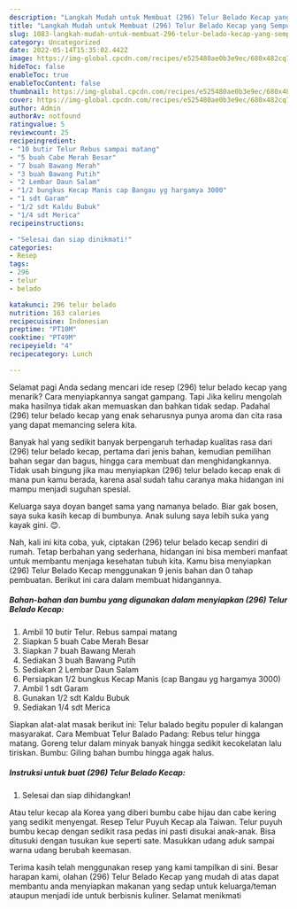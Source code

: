 ```yaml
---
description: "Langkah Mudah untuk Membuat (296) Telur Belado Kecap yang Sempurna, Buat Buka Puasa Bikin Ngiler"
title: "Langkah Mudah untuk Membuat (296) Telur Belado Kecap yang Sempurna, Buat Buka Puasa Bikin Ngiler"
slug: 1083-langkah-mudah-untuk-membuat-296-telur-belado-kecap-yang-sempurna-buat-buka-puasa-bikin-ngiler
category: Uncategorized
date: 2022-05-14T15:35:02.442Z
image: https://img-global.cpcdn.com/recipes/e525480ae0b3e9ec/680x482cq70/296-telur-belado-kecap-foto-resep-utama.jpg
hideToc: false
enableToc: true
enableTocContent: false
thumbnail: https://img-global.cpcdn.com/recipes/e525480ae0b3e9ec/680x482cq70/296-telur-belado-kecap-foto-resep-utama.jpg
cover: https://img-global.cpcdn.com/recipes/e525480ae0b3e9ec/680x482cq70/296-telur-belado-kecap-foto-resep-utama.jpg
author: Admin
authorAv: notfound
ratingvalue: 5
reviewcount: 25
recipeingredient:
- "10 butir Telur Rebus sampai matang"
- "5 buah Cabe Merah Besar"
- "7 buah Bawang Merah"
- "3 buah Bawang Putih"
- "2 Lembar Daun Salam"
- "1/2 bungkus Kecap Manis cap Bangau yg hargamya 3000"
- "1 sdt Garam"
- "1/2 sdt Kaldu Bubuk"
- "1/4 sdt Merica"
recipeinstructions:

- "Selesai dan siap dinikmati!"
categories:
- Resep
tags:
- 296
- telur
- belado

katakunci: 296 telur belado 
nutrition: 163 calories
recipecuisine: Indonesian
preptime: "PT10M"
cooktime: "PT49M"
recipeyield: "4"
recipecategory: Lunch

---
```



Selamat pagi Anda sedang mencari ide resep (296) telur belado kecap yang menarik? Cara menyiapkannya sangat gampang. Tapi Jika keliru mengolah maka hasilnya tidak akan memuaskan dan bahkan tidak sedap. Padahal (296) telur belado kecap yang enak seharusnya punya aroma dan cita rasa yang dapat memancing selera kita.


Banyak hal yang sedikit banyak berpengaruh terhadap kualitas rasa dari (296) telur belado kecap, pertama dari jenis bahan, kemudian pemilihan bahan segar dan bagus, hingga cara membuat dan menghidangkannya. Tidak usah bingung jika mau menyiapkan (296) telur belado kecap enak di mana pun kamu berada, karena asal sudah tahu caranya maka hidangan ini mampu menjadi suguhan spesial.

Keluarga saya doyan banget sama yang namanya belado. Biar gak bosen, saya suka kasih kecap di bumbunya. Anak sulung saya lebih suka yang kayak gini. 😊.


Nah, kali ini kita coba, yuk, ciptakan (296) telur belado kecap sendiri di rumah. Tetap berbahan yang sederhana, hidangan ini bisa memberi manfaat untuk membantu menjaga kesehatan tubuh kita. Kamu bisa menyiapkan (296) Telur Belado Kecap menggunakan 9 jenis bahan dan 0 tahap pembuatan. Berikut ini cara dalam membuat hidangannya.

<!--inarticleads1-->

##### Bahan-bahan dan bumbu yang digunakan dalam menyiapkan (296) Telur Belado Kecap:

1. Ambil 10 butir Telur. Rebus sampai matang
1. Siapkan 5 buah Cabe Merah Besar
1. Siapkan 7 buah Bawang Merah
1. Sediakan 3 buah Bawang Putih
1. Sediakan 2 Lembar Daun Salam
1. Persiapkan 1/2 bungkus Kecap Manis (cap Bangau yg hargamya 3000)
1. Ambil 1 sdt Garam
1. Gunakan 1/2 sdt Kaldu Bubuk
1. Sediakan 1/4 sdt Merica


Siapkan alat-alat masak berikut ini: Telur balado begitu populer di kalangan masyarakat. Cara Membuat Telur Balado Padang: Rebus telur hingga matang. Goreng telur dalam minyak banyak hingga sedikit kecokelatan lalu tiriskan. Bumbu: Giling bahan bumbu hingga agak halus. 

<!--inarticleads2-->

##### Instruksi untuk buat (296) Telur Belado Kecap:


1. Selesai dan siap dihidangkan!

Atau telur kecap ala Korea yang diberi bumbu cabe hijau dan cabe kering yang sedikit menyengat. Resep Telur Puyuh Kecap ala Taiwan. Telur puyuh bumbu kecap dengan sedikit rasa pedas ini pasti disukai anak-anak. Bisa ditusuki dengan tusukan kue seperti sate. Masukkan udang aduk sampai warna udang berubah keemasan. 

Terima kasih telah menggunakan resep yang kami tampilkan di sini. Besar harapan kami, olahan (296) Telur Belado Kecap yang mudah di atas dapat membantu anda menyiapkan makanan yang sedap untuk keluarga/teman ataupun menjadi ide untuk berbisnis kuliner. Selamat menikmati
